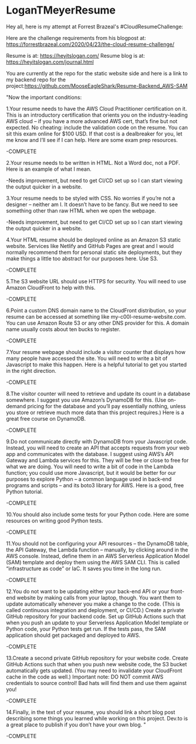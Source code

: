 # LoganTMeyerResume
Hey all, here is my attempt at Forrest Brazeal's #CloudResumeChallenge:

Here are the challenge requirements from his blogpost at: https://forrestbrazeal.com/2020/04/23/the-cloud-resume-challenge/

Resume is at: https://heyitslogan.com/
Resume blog is at: https://heyitslogan.com/journal.html

You are currently at the repo for the static website side and here is a link to my backend repo for the project:https://github.com/MooseEagleShark/Resume-Backend_AWS-SAM

"Now the important conditions:



1.Your resume needs to have the AWS Cloud Practitioner certification on it. This is an introductory certification that orients you on the industry-leading AWS cloud – if you have a more advanced AWS cert, that’s fine but not expected. No cheating: include the validation code on the resume. You can sit this exam online for $100 USD. If that cost is a dealbreaker for you, let me know and I’ll see if I can help. Here are some exam prep resources.

-COMPLETE

2.Your resume needs to be written in HTML. Not a Word doc, not a PDF. Here is an example of what I mean.

-Needs improvement, but need to get CI/CD set up so I can start viewing the output quicker in a website.

3.Your resume needs to be styled with CSS. No worries if you’re not a designer – neither am I. It doesn’t have to be fancy. But we need to see something other than raw HTML when we open the webpage.

-Needs improvement, but need to get CI/CD set up so I can start viewing the output quicker in a website.

4.Your HTML resume should be deployed online as an Amazon S3 static website. Services like Netlify and GitHub Pages are great and I would normally recommend them for personal static site deployments, but they make things a little too abstract for our purposes here. Use S3.

-COMPLETE

5.The S3 website URL should use HTTPS for security. You will need to use Amazon CloudFront to help with this.

-COMPLETE

6.Point a custom DNS domain name to the CloudFront distribution, so your resume can be accessed at something like my-c00l-resume-website.com. You can use Amazon Route 53 or any other DNS provider for this. A domain name usually costs about ten bucks to register.

-COMPLETE

7.Your resume webpage should include a visitor counter that displays how many people have accessed the site. You will need to write a bit of Javascript to make this happen. Here is a helpful tutorial to get you started in the right direction.

-COMPLETE

8.The visitor counter will need to retrieve and update its count in a database somewhere. I suggest you use Amazon’s DynamoDB for this. (Use on-demand pricing for the database and you’ll pay essentially nothing, unless you store or retrieve much more data than this project requires.) Here is a great free course on DynamoDB.

-COMPLETE

9.Do not communicate directly with DynamoDB from your Javascript code. Instead, you will need to create an API that accepts requests from your web app and communicates with the database. I suggest using AWS’s API Gateway and Lambda services for this. They will be free or close to free for what we are doing. You will need to write a bit of code in the Lambda function; you could use more Javascript, but it would be better for our purposes to explore Python – a common language used in back-end programs and scripts – and its boto3 library for AWS. Here is a good, free Python tutorial.

-COMPLETE

10.You should also include some tests for your Python code. Here are some resources on writing good Python tests.

-COMPLETE

11.You should not be configuring your API resources – the DynamoDB table, the API Gateway, the Lambda function – manually, by clicking around in the AWS console. Instead, define them in an AWS Serverless Application Model (SAM) template and deploy them using the AWS SAM CLI. This is called “infrastructure as code” or IaC. It saves you time in the long run.

-COMPLETE

12.You do not want to be updating either your back-end API or your front-end website by making calls from your laptop, though. You want them to update automatically whenever you make a change to the code. (This is called continuous integration and deployment, or CI/CD.) Create a private GitHub repository for your backend code. Set up GitHub Actions such that when you push an update to your Serverless Application Model template or Python code, your Python tests get run. If the tests pass, the SAM application should get packaged and deployed to AWS.

-COMPLETE

13.Create a second private GitHub repository for your website code. Create GitHub Actions such that when you push new website code, the S3 bucket automatically gets updated. (You may need to invalidate your CloudFront cache in the code as well.) Important note: DO NOT commit AWS credentials to source control! Bad hats will find them and use them against you!

-COMPLETE

14.Finally, in the text of your resume, you should link a short blog post describing some things you learned while working on this project. Dev.to is a great place to publish if you don’t have your own blog.
"

-COMPLETE
